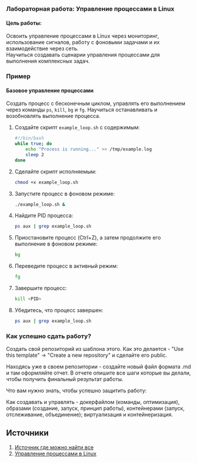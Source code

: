 ### Лабораторная работа: Управление процессами в Linux


#### Цель работы:
Освоить управление процессами в Linux через мониторинг, использование сигналов, работу с фоновыми задачами и их взаимодействие через сеть.  
Научиться создавать сценарии управления процессами для выполнения комплексных задач.


### Пример

#### Базовое управление процессами
Создать процесс с бесконечным циклом, управлять его выполнением через команды `ps`, `kill`, `bg` и `fg`. Научиться останавливать и возобновлять выполнение процесса.


1. Создайте скрипт `example_loop.sh` с содержимым:  
   ```bash
   #!/bin/bash
   while true; do
       echo "Process is running..." >> /tmp/example.log
       sleep 2
   done
   ```
2. Сделайте скрипт исполняемым:  
   ```bash
   chmod +x example_loop.sh
   ```

3. Запустите процесс в фоновом режиме:  
   ```bash
   ./example_loop.sh &
   ```

4. Найдите PID процесса:  
   ```bash
   ps aux | grep example_loop.sh
   ```

5. Приостановите процесс (Ctrl+Z), а затем продолжите его выполнение в фоновом режиме:  
   ```bash
   bg
   ```

6. Переведите процесс в активный режим:  
   ```bash
   fg
   ```

7. Завершите процесс:  
   ```bash
   kill <PID>
   ```

8. Убедитесь, что процесс завершен:  
   ```bash
   ps aux | grep example_loop.sh
   ```



### Как успешно сдать работу?

Создать свой репозиторий из шаблона этого. Как это делается - "Use this template" -> "Create a new repository" и сделайте его public. 

Находясь уже в своем репозитории - создайте новый файл формата .md и там оформляйте отчет. В отчете опишите все шаги которые вы делали, чтобы получить финальный результат работы.

Что вам нужно знать, чтобы успешно защитить работу:

Как создавать и управлять - докерфайлом (команды, оптимизация), образами (создание, запуск, принцип работы), контейнерами (запуск, отслеживание, объединение); виртуализация и контейнеризация. 

## Источники

1. [Источник где можно найти все](https://google.com)
2. [Управление процессами в Linux](https://losst.pro/upravlenie-protsessami-v-linux)  
